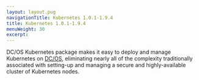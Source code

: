 ```yaml
---
layout: layout.pug
navigationTitle: Kubernetes 1.0.1-1.9.4
title: Kubernetes 1.0.1-1.9.4
menuWeight: 30
excerpt:
---
```


<!-- The source repo for this topic is https://github.com/mesosphere/dcos-kubernetes -->


DC/OS Kubernetes package makes it easy to deploy and manage Kubernetes on [DC/OS](https://mesosphere.com/product/), eliminating nearly all of the complexity traditionally associated with setting-up and managing a secure and highly-available cluster of Kubernetes nodes.
